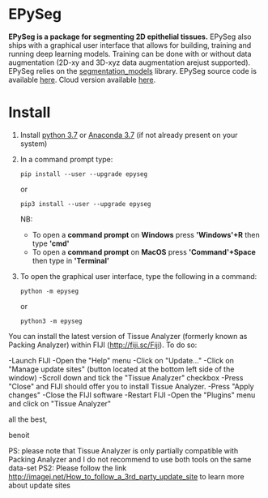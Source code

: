 # EPySeg

**EPySeg is a package for segmenting 2D epithelial tissues.** EPySeg also ships with a graphical user interface that allows for building, training and running deep learning models. Training can be done with or without data augmentation (2D-xy and 3D-xyz data augmentation arejust  supported). EPySeg relies on the [segmentation_models](https://github.com/qubvel/segmentation_models) library. EPySeg source code is available [here](https://github.com/baigouy/EPySeg). Cloud version available [here](https://github.com/baigouy/notebooks).

# Install

1. Install [python 3.7](https://www.python.org/downloads/) or [Anaconda 3.7](https://www.anaconda.com/distribution/) (if not already present on your system)

2. In a command prompt type: 

    ```
    pip install --user --upgrade epyseg
    ```
    or
    ```
    pip3 install --user --upgrade epyseg
    ```
    NB:
    - To open a **command prompt** on **Windows** press **'Windows'+R** then type **'cmd'**
    - To open a **command prompt** on **MacOS** press **'Command'+Space** then type in **'Terminal'**

3. To open the graphical user interface, type the following in a command:
    ```
    python -m epyseg
    ```
    or
    ```
    python3 -m epyseg
    ```
   
You can install the latest version of Tissue Analyzer (formerly known as Packing Analyzer) within FIJI (http://fiji.sc/Fiji). To do so:

-Launch FIJI
-Open the "Help" menu
-Click on "Update..."
-Click on "Manage update sites" (button located at the bottom left side of the window)
-Scroll down and tick the "Tissue Analyzer" checkbox
-Press "Close" and FIJI should offer you to install Tissue Analyzer. 
-Press "Apply changes"
-Close the FIJI software
-Restart FIJI
-Open the "Plugins" menu and click on "Tissue Analyzer"

all the best,

benoit

PS: please note that Tissue Analyzer is only partially compatible with Packing Analyzer and I do not recommend to use both tools on the same data-set
PS2: Please follow the link http://imagej.net/How_to_follow_a_3rd_party_update_site to learn more about update sites
